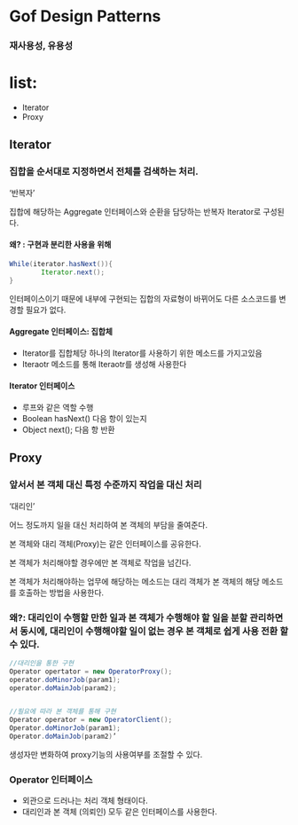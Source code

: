 # Gof Design Patterns
###  재사용성, 유용성

# list:

 * Iterator
 * Proxy

##

## Iterator


### 집합을 순서대로 지정하면서 전체를 검색하는 처리.

‘반복자’

집합에 해당하는 Aggregate 인터페이스와 순환을 담당하는 반복자 Iterator로 구성된다.

#### 왜? : 구현과 분리한 사용을 위해

```java	
While(iterator.hasNext()){
		Iterator.next(); 
}
```

인터페이스이기 때문에 내부에 구현되는 집합의 자료형이 바뀌어도 다른 소스코드를 변경할 필요가 없다.

#### Aggregate 인터페이스: 집합체

* Iterator를 집합체당 하나의 Iterator를 사용하기 위한 메소드를 가지고있음
* Iteraotr 메소드를 통해 Iteraotr를 생성해 사용한다

#### Iterator 인터페이스 

* 루프와 같은 역할 수행
* Boolean hasNext() 다음 항이 있는지
* Object next(); 다음 항 반환 

##

## Proxy

### 앞서서 본 객체 대신 특정 수준까지 작업을 대신 처리
‘대리인’

어느 정도까지 일을 대신 처리하여 본 객체의 부담을 줄여준다. 

본 객체와 대리 객체(Proxy)는 같은 인터페이스를 공유한다.

본 객체가 처리해야할 경우에만 본 객체로 작업을 넘긴다.

본 객체가 처리해야하는 업무에 해당하는 메소드는 대리 객체가 본 객체의 해당 메소드를 호출하는 방법을 사용한다.  

### 왜?: 대리인이 수행할 만한 일과 본 객체가 수행해야 할 일을 분할 관리하면서 동시에, 대리인이 수행해야할 일이 없는 경우 본 객체로 쉽게 사용 전환 할 수 있다.
```java
//대리인을 통한 구현 
Operator opertator = new OperatorProxy();
operator.doMinorJob(param1);
operator.doMainJob(param2);


//필요에 따라 본 객체를 통해 구현
Operator operator = new OperatorClient();
Operator.doMinorJob(param1);
Operator.doMainJob(param2)’
```

생성자만 변화하여 proxy기능의 사용여부를 조절할 수 있다.

### Operator 인터페이스
* 외관으로 드러나는 처리 객체 형태이다.
* 대리인과 본 객체 (의뢰인) 모두 같은 인터페이스를 사용한다.
